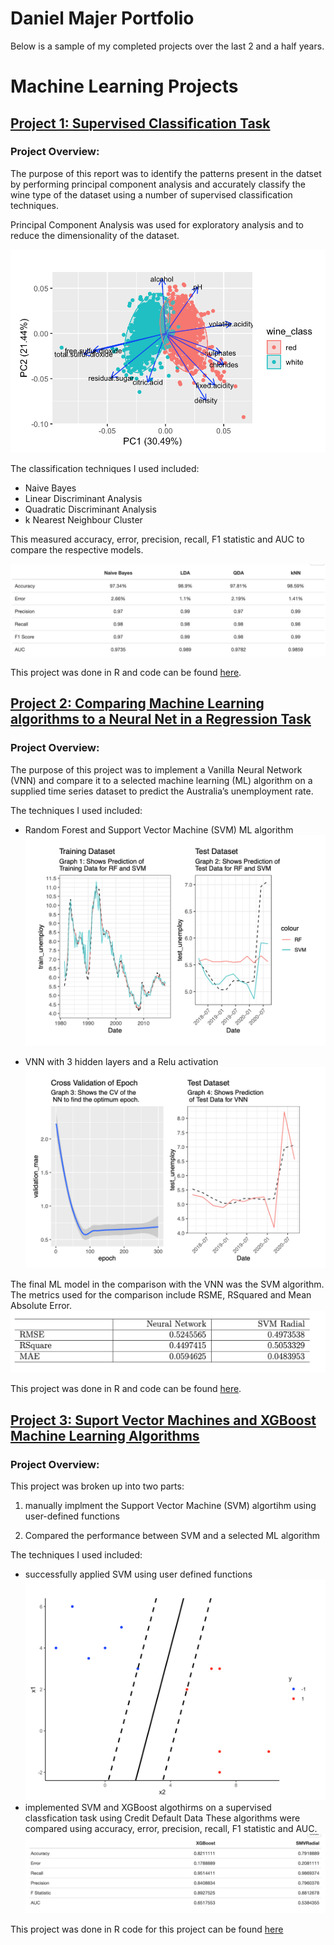 # Daniel Majer Portfolio
Below is a sample of my completed projects over the last 2 and a half years. 

# Machine Learning Projects
## [Project 1: Supervised Classification Task](https://danielmajer24.github.io/Wine-Classification/)
### Project Overview:

The purpose of this report was to identify the patterns present in the datset by performing principal component analysis and accurately classify the wine type of the dataset using a number of supervised classification techniques.

Principal Component Analysis was used for exploratory analysis and to reduce the dimensionality of the dataset. 

![](/images/wine_pca_graph.png)

The classification techniques I used included:
- Naive Bayes
- Linear Discriminant Analysis
- Quadratic Discriminant Analysis
- k Nearest Neighbour Cluster

This measured accuracy, error, precision, recall, F1 statistic and AUC to compare the respective models.

![](/images/wine_results_table.png)

This project was done in R and code can be found [here](https://github.com/DanielMajer24/Wine-Classification). 

## [Project 2: Comparing Machine Learning algorithms to a Neural Net in a Regression Task](https://danielmajer24.github.io/Comparing-a-VNN-to-SVM/)
### Project Overview:

The purpose of this project was to implement a Vanilla Neural Network (VNN) and compare it to a selected machine learning (ML) algorithm on a supplied time series dataset to predict the Australia’s unemployment rate.

The techniques I used included:
- Random Forest and Support Vector Machine (SVM) ML algorithm
![](/images/rf_and_svm_graph.png)

- VNN with 3 hidden layers and a Relu activation
![](/images/nn_graph.png)

The final ML model in the comparison with the VNN was the SVM algorithm. The metrics used for the comparison include RSME, RSquared and Mean Absolute Error.
![](/images/nn_svm_results_table.png)

This project was done in R and code can be found [here](https://github.com/DanielMajer24/Comparing-a-VNN-to-SVM). 

## [Project 3: Suport Vector Machines and XGBoost Machine Learning Algorithms](https://danielmajer24.github.io/SVM-Analysis/)
### Project Overview: 

This project was broken up into two parts: 

1) manually implment the Support Vector Machine (SVM) algortihm using user-defined functions

2) Compared the performance between SVM and a selected ML algorithm

The techniques I used included:
- successfully applied SVM using user defined functions
![](/images/svm_graph.png)
- implemented SVM and XGBoost algothirms on a supervised classfication task using Credit Default Data
These algorithms were compared using accuracy, error, precision, recall, F1 statistic and AUC.
![](/images/xgboost_vs_svm.png)

This project was done in R code for this project can be found [here](https://github.com/DanielMajer24/SVM-Analysis)


